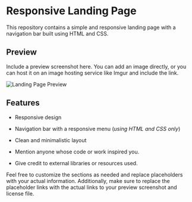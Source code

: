 # Responsive Landing Page


This repository contains a simple and responsive landing page with a navigation bar built using HTML and CSS.

## Preview

Include a preview screenshot here. You can add an image directly, or you can host it on an image hosting service like Imgur and include the link.

![Landing Page Preview](link_to_your_preview_image)

## Features

- Responsive design
- Navigation bar with a responsive menu (*using HTML and CSS only*)
- Clean and minimalistic layout


- Mention anyone whose code or work inspired you.
- Give credit to external libraries or resources used.

Feel free to customize the sections as needed and replace placeholders with your actual information. Additionally, make sure to replace the placeholder links with the actual links to your preview screenshot and license file.
